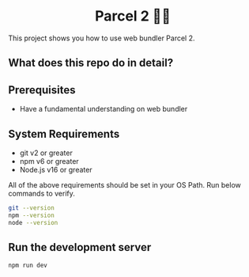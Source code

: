 <h1 align="center">Parcel 2 👨‍💻</h1>

This project shows you how to use web bundler Parcel 2.

## What does this repo do in detail?

## Prerequisites

- Have a fundamental understanding on web bundler

## System Requirements

- git v2 or greater
- npm v6 or greater
- Node.js v16 or greater

All of the above requirements should be set in your OS Path. Run below commands to verify.

```bash
git --version
npm --version
node --version
```

## Run the development server

```npm
npm run dev
```
